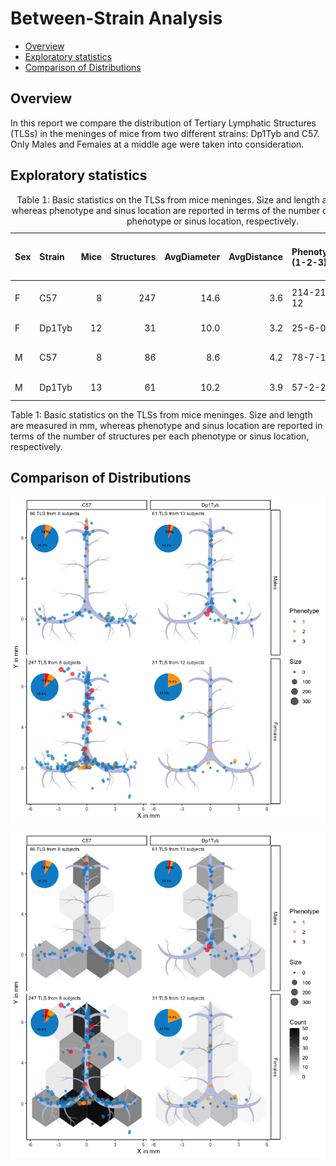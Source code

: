 # Between-Strain Analysis

-   [Overview](#overview)
-   [Exploratory statistics](#exploratory-statistics)
-   [Comparison of Distributions](#comparison-of-distributions)

## Overview

In this report we compare the distribution of Tertiary Lymphatic
Structures (TLSs) in the meninges of mice from two different strains:
Dp1Tyb and C57. Only Males and Females at a middle age were taken into
consideration.

## Exploratory statistics

<table>
<caption>Table 1: Basic statistics on the TLSs from mice meninges. Size
and length are measured in mm, whereas phenotype and sinus location are
reported in terms of the number of structures per each phenotype or
sinus location, respectively.</caption>
<colgroup>
<col style="width: 4%" />
<col style="width: 7%" />
<col style="width: 5%" />
<col style="width: 11%" />
<col style="width: 12%" />
<col style="width: 12%" />
<col style="width: 18%" />
<col style="width: 17%" />
<col style="width: 13%" />
</colgroup>
<thead>
<tr class="header">
<th style="text-align: left;">Sex</th>
<th style="text-align: left;">Strain</th>
<th style="text-align: right;">Mice</th>
<th style="text-align: right;">Structures</th>
<th style="text-align: right;">AvgDiameter</th>
<th style="text-align: right;">AvgDistance</th>
<th style="text-align: left;">Phenotype (1-2-3)</th>
<th style="text-align: left;">Sinus (0-90-180)</th>
<th style="text-align: left;">Desc</th>
</tr>
</thead>
<tbody>
<tr class="odd">
<td style="text-align: left;">F</td>
<td style="text-align: left;">C57</td>
<td style="text-align: right;">8</td>
<td style="text-align: right;">247</td>
<td style="text-align: right;">14.6</td>
<td style="text-align: right;">3.6</td>
<td style="text-align: left;">214-21-12</td>
<td style="text-align: left;">60-121-66</td>
<td style="text-align: left;">12 months</td>
</tr>
<tr class="even">
<td style="text-align: left;">F</td>
<td style="text-align: left;">Dp1Tyb</td>
<td style="text-align: right;">12</td>
<td style="text-align: right;">31</td>
<td style="text-align: right;">10.0</td>
<td style="text-align: right;">3.2</td>
<td style="text-align: left;">25-6-0</td>
<td style="text-align: left;">10-13-8</td>
<td style="text-align: left;">10-15 months</td>
</tr>
<tr class="odd">
<td style="text-align: left;">M</td>
<td style="text-align: left;">C57</td>
<td style="text-align: right;">8</td>
<td style="text-align: right;">86</td>
<td style="text-align: right;">8.6</td>
<td style="text-align: right;">4.2</td>
<td style="text-align: left;">78-7-1</td>
<td style="text-align: left;">31-33-22</td>
<td style="text-align: left;">12 months</td>
</tr>
<tr class="even">
<td style="text-align: left;">M</td>
<td style="text-align: left;">Dp1Tyb</td>
<td style="text-align: right;">13</td>
<td style="text-align: right;">61</td>
<td style="text-align: right;">10.2</td>
<td style="text-align: right;">3.9</td>
<td style="text-align: left;">57-2-2</td>
<td style="text-align: left;">15-43-3</td>
<td style="text-align: left;">10-15 months</td>
</tr>
</tbody>
</table>

Table 1: Basic statistics on the TLSs from mice meninges. Size and
length are measured in mm, whereas phenotype and sinus location are
reported in terms of the number of structures per each phenotype or
sinus location, respectively.

## Comparison of Distributions

<img src="plots/Dp1Tyb_C57fig-loc-1.png" id="fig-loc"
alt="Figure 1: Scatter plot of TLSs around meninges. Each dot represents one structure, sized by dimension, coloured by phenotype and labeled by sample. Each panel corresponds to a mice group based on sex and age category." />

<img src="plots/Dp1Tyb_C57fig-loc-dens-1.png" id="fig-loc-dens"
alt="Figure 2: Density plot of TLSs around meninges. Each dot represents one structure, sized by dimension, coloured by phenotype. Colour indicates the fraction of structures found in each pixel. Each panel corresponds to a mice group based on sex and age category." />
